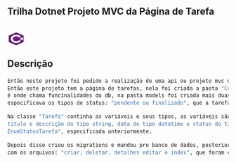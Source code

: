 ## Trilha Dotnet Projeto MVC da Página de Tarefa

<div style="display: inline_block"><br>
  <img align="center" alt="Taci-Js" height="30" width="40" src="https://raw.githubusercontent.com/devicons/devicon/master/icons/csharp/csharp-plain.svg">

</div>


## Descrição

```bash
Então neste projeto foi pedido a realização de uma api ou projeto mvc de tarefas! 
Então este projeto tem a página de tarefas, nela foi criada a pasta "Context" com a classe "OrganizadorContext", 
é onde chama funcinalidades do db, na pasta models foi criada mais duas classes, a "EnumStatusTarefa" que 
especificava os tipos de status: "pendente ou finalizado", que a tarefa deveria ter. 
```

```bash
Na classe "Tarefa" continha as variáveis e seus tipos, as variáveis são: "id do tipo inteiro, 
titulo e descrição do tipo string, data do tipo datatime e status do tipo da classes
EnumStatusTarefa", especificada anteriormente. 

```

```bash
Depois disso criou os migrations e mandou pro banco de dados, posteriormente se criou as views, 
com os arquivos: "criar, deletar, detalhes editar e index", que foram chamadas em "Tarefacontroller". 
```
